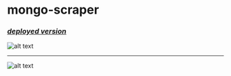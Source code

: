# **mongo-scraper**

### _**[deployed version]()**_

![alt text](https://drive.google.com/open?id=1cQqnepJqmUyfwCmolKbYp_17OYpNfg7T "Project Summary")

---

![alt text](https://drive.google.com/open?id=1G9n0JDmthqZIwSK-Yere7ZPPY_mrmqbR "MCV Diagram")

